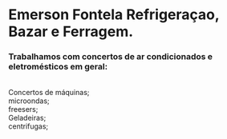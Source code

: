 <!doctype html>
 <html>
   <body>
    <p><h1><strong>Emerson Fontela Refrigeraçao, Bazar e Ferragem.</strong></h1></p>
    <p><h3>Trabalhamos com concertos de ar condicionados e eletromésticos em geral:</h3><br>
     Concertos de máquinas;<br>
     microondas;<br>
     freesers;<br>
     Geladeiras;<br>
     centrifugas;
    </p>
   </body>
     </html>

